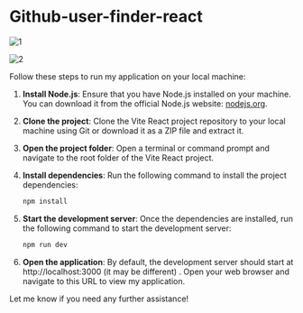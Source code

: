 # Github-user-finder-react


![1](https://github.com/AmmarAbdoh/Github-user-finder-react/assets/90091361/5573534c-5e69-4117-ac42-823da15d70f6)


![2](https://github.com/AmmarAbdoh/Github-user-finder-react/assets/90091361/06d704ff-bf4c-404d-b7a8-ae6da0b59cb0)


Follow these steps to run my application on your local machine:

1. **Install Node.js**: Ensure that you have Node.js installed on your machine. You can download it from the official Node.js website: [nodejs.org](https://nodejs.org).

2. **Clone the project**: Clone the Vite React project repository to your local machine using Git or download it as a ZIP file and extract it.

3. **Open the project folder**: Open a terminal or command prompt and navigate to the root folder of the Vite React project.

4. **Install dependencies**: Run the following command to install the project dependencies:

   ```bash
   npm install

4. **Start the development server**: Once the dependencies are installed, run the following command to start the development server:

   ```bash
   npm run dev

5. **Open the application**: By default, the development server should start at http://localhost:3000 (it may be different) . Open your web browser and navigate to this URL to view my application.

Let me know if you need any further assistance!
